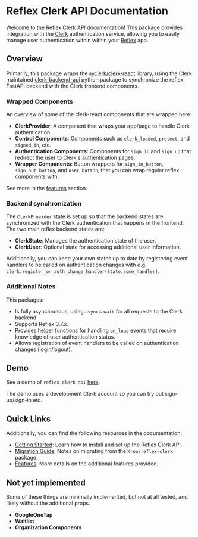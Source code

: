 # Reflex Clerk API Documentation

Welcome to the Reflex Clerk API documentation! This package provides integration with the [Clerk](https://clerk.com) authentication service, allowing you to easily manage user authentication within within your [Reflex](https://reflex.dev) app.

## Overview

Primarily, this package wraps the [@clerk/clerk-react](https://www.npmjs.com/package/@clerk/clerk-react) library, using the Clerk maintained [clerk-backend-api](https://pypi.org/project/clerk-backend-api/") python package to synchronize the reflex FastAPI backend with the Clerk frontend components.

### Wrapped Components

An overview of some of the clerk-react components that are wrapped here:

- **ClerkProvider**: A component that wraps your app/page to handle Clerk authentication.
- **Control Components**: Components such as `clerk_loaded`, `protect`, and `signed_in`, etc.
- **Authentication Components**: Components for `sign_in` and `sign_up` that redirect the user to Clerk's authentication pages.
- **Wrapper Components**: Button wrappers for `sign_in_button`, `sign_out_button`, and `user_button`, that you can wrap regular reflex components with.

See more in the [features](features.md) section.

### Backend synchronization

The `ClerkProvider` state is set up so that the backend states are synchronized with the Clerk authentication that happens in the frontend. The two main reflex backend states are:

- **ClerkState**: Manages the authentication state of the user.
- **ClerkUser**: Optional state for accessing additional user information.

Additionally, you can keep your own states up to date by registering event handlers to be called on authentication changes with e.g. `clerk.register_on_auth_change_handler(State.some_handler)`.

### Additional Notes

This packages:

- Is fully asynchronous, using `async/await` for all requests to the Clerk backend.
- Supports Reflex 0.7.x.
- Provides helper functions for handling `on_load` events that require knowledge of user authentication status.
- Allows registration of event handlers to be called on authentication changes (login/logout).

## Demo

See a demo of `reflex-clerk-api` [here](https://reflex-clerk-api-demo.adventuresoftim.com).

The demo uses a development Clerk account so you can try out sign-up/sign-in etc.

## Quick Links

Additionally, you can find the following resources in the documentation:

- [Getting Started](getting_started.md): Learn how to install and set up the Reflex Clerk API.
- [Migration Guide](migration.md): Notes on migrating from the `Kroo/reflex-clerk` package.
- [Features](features.md): More details on the additional features provided.

## Not yet implemented

Some of these things are minimally implemented, but not at all tested, and likely without the additional props.

- **GoogleOneTap**
- **Waitlist**
- **Organization Components**
